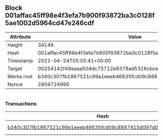 ## Block 001affac45ff98e4f3efa7b900f93872ba3c0128f5ae1002d5964cd47e246cdf

Attribute | Value
--- | ---
Height | 34149
Hash | 001affac45ff98e4f3efa7b900f93872ba3c0128f5ae1002d5964cd47e246cdf
Timestamp | 2021-04-24T05:05:41+00:00
Target | 00254142f49eaaa504dc75712e8378ad5316cbcead634704b3734b6271167cc4
Merke root | b340c307fb1867521c99a1eeeb46635fcd09c8887415d097d02f1d4aab3f74d2
Nonce | 2804724990

```

```

### Transactions

Hash | Amount
--- | ---
[b340c307fb1867521c99a1eeeb46635fcd09c8887415d097d02f1d4aab3f74d2](b340c307fb1867521c99a1eeeb46635fcd09c8887415d097d02f1d4aab3f74d2.md) | 10.00000000 SKEPTI 
